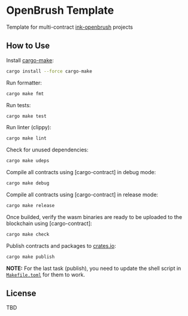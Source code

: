 # OpenBrush Template

Template for multi-contract [ink-openbrush](https://github.com/727-Ventures/openbrush-contracts) projects

## How to Use

Install [cargo-make](https://sagiegurari.github.io/cargo-make/):

```sh
cargo install --force cargo-make
```

Run formatter:

```sh
cargo make fmt
```

Run tests:

```sh
cargo make test
```

Run linter (clippy):

```sh
cargo make lint
```

Check for unused dependencies:

```sh
cargo make udeps
```

Compile all contracts using [cargo-contract] in debug mode:

```sh
cargo make debug
```

Compile all contracts using [cargo-contract] in release mode:

```sh
cargo make release
```

Once builded, verify the wasm binaries are ready to be uploaded to the blockchain using [cargo-contract]:

```sh
cargo make check
```

Publish contracts and packages to [crates.io](https://crates.io/):

```sh
cargo make publish
```

**NOTE:** For the last task (publish), you need to update the shell script in [`Makefile.toml`](./Makefile.toml) for them to work.

## License

TBD
